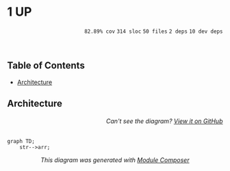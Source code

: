# 1 UP

<p align="right"><code>82.89% cov</code>&nbsp;<code>314 sloc</code>&nbsp;<code>50 files</code>&nbsp;<code>2 deps</code>&nbsp;<code>10 dev deps</code></p>



<br />

<!-- START doctoc generated TOC please keep comment here to allow auto update -->
<!-- DON'T EDIT THIS SECTION, INSTEAD RE-RUN doctoc TO UPDATE -->
## Table of Contents

- [Architecture](#architecture)

<!-- END doctoc generated TOC please keep comment here to allow auto update -->

## Architecture

###### <p align="right"><em>Can't see the diagram?</em> <a id="link-1" href="https://github.com/mattriley/node-1up#user-content-link-1">View it on GitHub</a></p>
```mermaid
graph TD;
    str-->arr;
```
<p align="center">
  <em>This diagram was generated with <a href="https://github.com/mattriley/node-module-composer">Module Composer</a></em>
</p>
<br>
